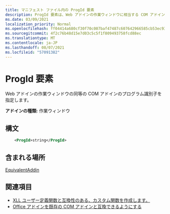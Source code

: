 ```yaml
---
title: マニフェスト ファイル内の ProgId 要素
description: ProgId 要素は、Web アドインの作業ウィンドウに相当する COM アドインのプログラム ID を指定します。
ms.date: 03/09/2021
localization_priority: Normal
ms.openlocfilehash: ff04414a680cf30f70c007baf47487c607642966585cb53ec935a5890d28db93
ms.sourcegitcommit: 4f2c76b48d15e7d03c5c5f1f809493758fcd88ec
ms.translationtype: MT
ms.contentlocale: ja-JP
ms.lasthandoff: 08/07/2021
ms.locfileid: "57091382"
---
```

# <a name="progid-element"></a>ProgId 要素

Web アドインの作業ウィンドウの同等の COM アドインのプログラム識別子を指定します。

**アドインの種類:** 作業ウィンドウ

## <a name="syntax"></a>構文

```XML
    <ProgId>string</ProgId>  
```

## <a name="contained-in"></a>含まれる場所

[EquivalentAddin](equivalentaddin.md)

## <a name="see-also"></a>関連項目

- [XLL ユーザー定義関数と互換性のある、カスタム関数を作成します。](../../excel/make-custom-functions-compatible-with-xll-udf.md)
- [Office アドインを既存の COM アドインと互換できるようにする](../../develop/make-office-add-in-compatible-with-existing-com-add-in.md)